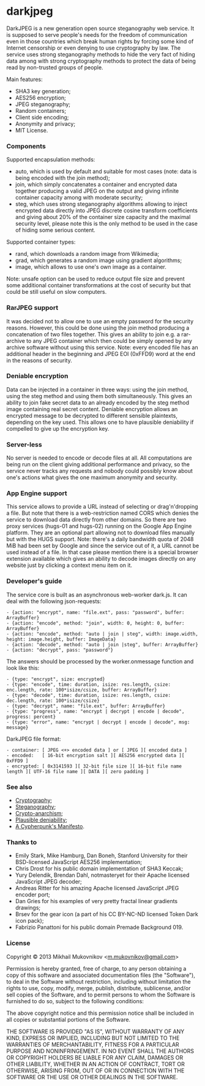 darkjpeg
========

DarkJPEG is a new generation open source steganography web service. It is supposed to serve people's needs for the freedom of communication even in those countries which break human rights by forcing some kind of Internet censorship or even denying to use cryptography by law. The service uses strong steganography methods to hide the very fact of hiding data among with strong cryptography methods to protect the data of being read by non-trusted groups of people.

Main features:
- SHA3 key generation;
- AES256 encryption;
- JPEG steganography;
- Random containers;
- Client side encoding;
- Anonymity and privacy;
- MIT License.

### Components

Supported encapsulation methods:
- auto, which is used by default and suitable for most cases (note: data is being encoded with the join method);
- join, which simply concatenates a container and encrypted data together producing a valid JPEG on the output and giving infinite container capacity among with moderate security;
- steg, which uses strong steganography algorithms allowing to inject encrypted data directly into JPEG discrete cosine transform coefficients and giving about 20% of the container size capacity and the maximal security level, please note this is the only method to be used in the case of hiding some serious content.

Supported container types:
- rand, which downloads a random image from Wikimedia;
- grad, which generates a random image using gradient algorithms;
- image, which allows to use one's own image as a container.

Note: unsafe option can be used to reduce output file size and prevent some additional container transformations at the cost of security but that could be still useful on slow computers.

### RarJPEG support

It was decided not to allow one to use an empty password for the security reasons. However, this could be done using the join method producing a concatenation of two files together. This gives an ability to join e.g. a rar-archive to any JPEG container which then could be simply opened by any archive software without using this service. Note: every encoded file has an additional header in the beginning and JPEG EOI (0xFFD9) word at the end in the reasons of security.

### Deniable encryption

Data can be injected in a container in three ways: using the join method, using the steg method and using them both simultaneously. This gives an ability to join fake secret data to an already encoded by the steg method image containing real secret content. Deniable encryption allows an encrypted message to be decrypted to different sensible plaintexts, depending on the key used. This allows one to have plausible deniability if compelled to give up the encryption key.

### Server-less

No server is needed to encode or decode files at all. All computations are being run on the client giving additional performance and privacy, so the service never tracks any requests and nobody could possibly know about one's actions what gives the one maximum anonymity and security.

### App Engine support

This service allows to provide a URL instead of selecting or drag'n'dropping a file. But note that there is a web-restriction named CORS which denies the service to download data directly from other domains. So there are two proxy services (hugs-01 and hugs-02) running on the Google App Engine platform. They are an optional part allowing not to download files manually but with the HUGS support. Note: there's a daily bandwidth quota of 2048 MiB had been set by Google and since the service out of it, a URL cannot be used instead of a file. In that case please mention there is a special browser extension available which gives an ability to decode images directly on any website just by clicking a context menu item on it.

### Developer's guide

The service core is built as an asynchronous web-worker dark.js. It can deal with the following json-requests:
```
- {action: "encrypt", name: "file.ext", pass: "password", buffer: ArrayBuffer}
- {action: "encode", method: "join", width: 0, height: 0, buffer: ArrayBuffer}
- {action: "encode", method: "auto | join | steg", width: image.width, height: image.height, buffer: ImageData}
- {action: "decode", method: "auto | join |steg", buffer: ArrayBuffer}
- {action: "decrypt", pass: "password"}
```

The answers should be processed by the worker.onmessage function and look like this:
```
- {type: "encrypt", size: encrypted}
- {type: "encode", time: duration, isize: res.length, csize: enc.length, rate: 100*isize/csize, buffer: ArrayBuffer}
- {type: "decode", time: duration, isize: res.length, csize: dec.length, rate: 100*isize/csize}
- {type: "decrypt", name: "file.ext", buffer: ArrayBuffer}
- {type: "progress", name: "encrypt | decrypt | encode | decode", progress: percent}
- {type: "error", name: "encrypt | decrypt | encode | decode", msg: message}
```

DarkJPEG file format:
```
- container: [ JPEG <+> encoded data ] or [ JPEG ][ encoded data ]
- encoded:   [ 16-bit encryption salt ][ AES256 encrypted data ][ 0xFFD9 ]
- encrypted: [ 0x3141593 ][ 32-bit file size ][ 16-bit file name length ][ UTF-16 file name ][ DATA ][ zero padding ]
```

### See also

- [Cryptography](http://en.wikipedia.org/wiki/Cryptography);
- [Steganography](http://en.wikipedia.org/wiki/Steganography);
- [Crypto-anarchism](http://en.wikipedia.org/wiki/Crypto-anarchism);
- [Plausible deniability](http://en.wikipedia.org/wiki/Plausible_deniability);
- [A Cypherpunk's Manifesto](http://www.activism.net/cypherpunk/manifesto.html).

### Thanks to

- Emily Stark, Mike Hamburg, Dan Boneh, Stanford University for their BSD-licensed JavaScript AES256 implementation;
- Chris Drost for his public domain implementation of SHA3 Keccak;
- Yury Delendik, Brendan Dahl, notmasteryet for their Apache licensed JavaScript JPEG decoder;
- Andreas Ritter for his amazing Apache licensed JavaScript JPEG encoder port;
- Dan Gries for his examples of very pretty fractal linear gradients drawings;
- Brsev for the gear icon (a part of his CC BY-NC-ND licensed Token Dark icon pack);
- Fabrizio Panattoni for his public domain Premade Background 019.

### License

Copyright © 2013 Mikhail Mukovnikov &lt;m.mukovnikov@gmail.com&gt;

Permission is hereby granted, free of charge, to any person obtaining a copy of this software and associated documentation files (the "Software"), to deal in the Software without restriction, including without limitation the rights to use, copy, modify, merge, publish, distribute, sublicense, and/or sell copies of the Software, and to permit persons to whom the Software is furnished to do so, subject to the following conditions:

The above copyright notice and this permission notice shall be included in all copies or substantial portions of the Software.

THE SOFTWARE IS PROVIDED "AS IS", WITHOUT WARRANTY OF ANY KIND, EXPRESS OR IMPLIED, INCLUDING BUT NOT LIMITED TO THE WARRANTIES OF MERCHANTABILITY, FITNESS FOR A PARTICULAR PURPOSE AND NONINFRINGEMENT. IN NO EVENT SHALL THE AUTHORS OR COPYRIGHT HOLDERS BE LIABLE FOR ANY CLAIM, DAMAGES OR OTHER LIABILITY, WHETHER IN AN ACTION OF CONTRACT, TORT OR OTHERWISE, ARISING FROM, OUT OF OR IN CONNECTION WITH THE SOFTWARE OR THE USE OR OTHER DEALINGS IN THE SOFTWARE.
